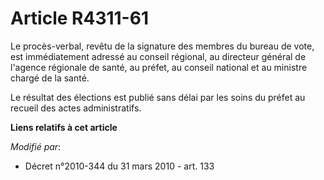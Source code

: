 # Article R4311-61

Le procès-verbal, revêtu de la signature des membres du bureau de vote, est immédiatement adressé au conseil régional, au
directeur général de l'agence régionale de santé, au préfet, au conseil national et au ministre chargé de la santé. 

Le résultat des élections est publié sans délai par les soins du préfet au recueil des actes administratifs.

**Liens relatifs à cet article**

_Modifié par_:

  - Décret n°2010-344 du 31 mars 2010 - art. 133
